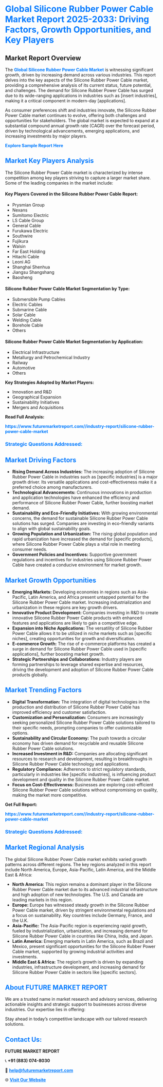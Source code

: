 <h1 style="color: #007BFF;">Global Silicone Rubber Power Cable Market Report 2025-2033: Driving Factors, Growth Opportunities, and Key Players</h1>

<section id="overview">
<h2>Market Report Overview</h2>
<p>The <a href="https://www.futuremarketreport.com//industry-report/silicone-rubber-power-cable-market" style="color: #007BFF; text-decoration: none;"><strong>Global Silicone Rubber Power Cable Market</strong></a> is witnessing significant growth, driven by increasing demand across various industries. This report delves into the key aspects of the Silicone Rubber Power Cable market, providing a comprehensive analysis of its current status, future potential, and challenges. The demand for Silicone Rubber Power Cable has surged due to its wide-ranging applications in industries such as [insert industries], making it a critical component in modern-day [applications].</p>
<p>As consumer preferences shift and industries innovate, the Silicone Rubber Power Cable market continues to evolve, offering both challenges and opportunities for stakeholders. The global market is expected to expand at a substantial compound annual growth rate (CAGR) over the forecast period, driven by technological advancements, emerging applications, and increasing investments by major players.</p>
</section>

<section id="overview">
<p><a href="https://www.futuremarketreport.com//request-sample/reportId=92079" style="color: #007BFF; text-decoration: none;"><strong>Explore Sample Report Here</strong></a></p>
</section>

<section id="key-players">
<h2 style="color: #007BFF;">Market Key Players Analysis</h2>
<p>The Silicone Rubber Power Cable market is characterized by intense competition among key players striving to capture a larger market share. Some of the leading companies in the market include:</p>
<h4>Key Players Covered in the Silicone Rubber Power Cable Report:</h4>
<ul><li>Prysmian Group</li><li>Nexans</li><li>Sumitomo Electric</li><li>LS Cable Group</li><li>General Cable</li><li>Furukawa Electric</li><li>Southwire</li><li>Fujikura</li><li>Walsin</li><li>Far East Holding</li><li>Hitachi Cable</li><li>Leoni AG</li><li>Shanghai Shenhua</li><li>Jiangsu Shangshang</li><li>Baosheng</li></ul>
<h4>Silicone Rubber Power Cable Market Segmentation by Type:</h4>
<ul><li>Submersible Pump Cables</li><li>Electric Cables</li><li>Submarine Cable</li><li>Solar Cable</li><li>Welding Cable</li><li>Borehole Cable</li><li>Others</li></ul>

<h4>Silicone Rubber Power Cable Market Segmentation by Application:</h4>
<ul><li>Electrical Infrastructure</li><li>Metallurgy and Petrochemical Industry</li><li>Railway</li><li>Automotive</li><li>Others</li></ul>
<p><strong>Key Strategies Adopted by Market Players:</strong></p>
<ul>
<li>Innovation and R&D</li>
<li>Geographical Expansion</li>
<li>Sustainability Initiatives</li>
<li>Mergers and Acquisitions</li>
</ul>
</section>

<section>
<p><strong>Read Full Analysis: </strong></p><a href="https://www.futuremarketreport.com//industry-report/silicone-rubber-power-cable-market" style="color: #007BFF; text-decoration: none;"><strong>https://www.futuremarketreport.com//industry-report/silicone-rubber-power-cable-market</strong></a>
<h3 style="color: #007BFF;">Strategic Questions Addressed:</h3>
</section>

<section id="driving-factors">
<h2 style="color: #007BFF;">Market Driving Factors</h2>
<ul>
<li><strong>Rising Demand Across Industries:</strong> The increasing adoption of Silicone Rubber Power Cable in industries such as [specific industries] is a major growth driver. Its versatile applications and cost-effectiveness make it a preferred choice among manufacturers.</li>
<li><strong>Technological Advancements:</strong> Continuous innovations in production and application technologies have enhanced the efficiency and performance of Silicone Rubber Power Cable, further boosting market demand.</li>
<li><strong>Sustainability and Eco-Friendly Initiatives:</strong> With growing environmental concerns, the demand for sustainable Silicone Rubber Power Cable solutions has surged. Companies are investing in eco-friendly variants to align with global sustainability goals.</li>
<li><strong>Growing Population and Urbanization:</strong> The rising global population and rapid urbanization have increased the demand for [specific products], where Silicone Rubber Power Cable plays a vital role in meeting consumer needs.</li>
<li><strong>Government Policies and Incentives:</strong> Supportive government regulations and incentives for industries using Silicone Rubber Power Cable have created a conducive environment for market growth.</li>
</ul>
</section>

<section id="growth-opportunities">
<h2 style="color: #007BFF;">Market Growth Opportunities</h2>
<ul>
<li><strong>Emerging Markets:</strong> Developing economies in regions such as Asia-Pacific, Latin America, and Africa present untapped potential for the Silicone Rubber Power Cable market. Increasing industrialization and urbanization in these regions are key growth drivers.</li>
<li><strong>Innovative Product Development:</strong> Companies investing in R&D to create innovative Silicone Rubber Power Cable products with enhanced features and applications are likely to gain a competitive edge.</li>
<li><strong>Expansion into Niche Applications:</strong> The versatility of Silicone Rubber Power Cable allows it to be utilized in niche markets such as [specific niches], creating opportunities for growth and diversification.</li>
<li><strong>E-commerce Growth:</strong> The rise of e-commerce platforms has created a surge in demand for Silicone Rubber Power Cable used in [specific applications], further boosting market growth.</li>
<li><strong>Strategic Partnerships and Collaborations:</strong> Industry players are forming partnerships to leverage shared expertise and resources, driving the development and adoption of Silicone Rubber Power Cable products globally.</li>
</ul>
</section>

<section id="trending-factors">
<h2 style="color: #007BFF;">Market Trending Factors</h2>
<ul>
<li><strong>Digital Transformation:</strong> The integration of digital technologies in the production and distribution of Silicone Rubber Power Cable has improved efficiency and customer satisfaction.</li>
<li><strong>Customization and Personalization:</strong> Consumers are increasingly seeking personalized Silicone Rubber Power Cable solutions tailored to their specific needs, prompting companies to offer customizable options.</li>
<li><strong>Sustainability and Circular Economy:</strong> The push towards a circular economy has driven demand for recyclable and reusable Silicone Rubber Power Cable solutions.</li>
<li><strong>Increased Investment in R&D:</strong> Companies are allocating significant resources to research and development, resulting in breakthroughs in Silicone Rubber Power Cable technology and applications.</li>
<li><strong>Regulatory Compliance:</strong> Adherence to strict regulatory standards, particularly in industries like [specific industries], is influencing product development and quality in the Silicone Rubber Power Cable market.</li>
<li><strong>Focus on Cost-Effectiveness:</strong> Businesses are exploring cost-efficient Silicone Rubber Power Cable solutions without compromising on quality, making the market more competitive.</li>
</ul>
</section>

<section>
<p><strong>Get Full Report: </strong></p><a href="https://www.futuremarketreport.com//industry-report/silicone-rubber-power-cable-market" style="color: #007BFF; text-decoration: none;"><strong>https://www.futuremarketreport.com//industry-report/silicone-rubber-power-cable-market</strong></a>
<h3 style="color: #007BFF;">Strategic Questions Addressed:</h3>
</section>


<section id="regional-analysis">
<h2 style="color: #007BFF;">Market Regional Analysis</h2>
<p>The global Silicone Rubber Power Cable market exhibits varied growth patterns across different regions. The key regions analyzed in this report include North America, Europe, Asia-Pacific, Latin America, and the Middle East & Africa:</p>
<ul>
<li><strong>North America:</strong> This region remains a dominant player in the Silicone Rubber Power Cable market due to its advanced industrial infrastructure and high adoption of new technologies. The U.S. and Canada are leading markets in this region.</li>
<li><strong>Europe:</strong> Europe has witnessed steady growth in the Silicone Rubber Power Cable market, driven by stringent environmental regulations and a focus on sustainability. Key countries include Germany, France, and the U.K.</li>
<li><strong>Asia-Pacific:</strong> The Asia-Pacific region is experiencing rapid growth, fueled by industrialization, urbanization, and increasing demand for Silicone Rubber Power Cable in countries like China, India, and Japan.</li>
<li><strong>Latin America:</strong> Emerging markets in Latin America, such as Brazil and Mexico, present significant opportunities for the Silicone Rubber Power Cable market, supported by growing industrial activities and investments.</li>
<li><strong>Middle East & Africa:</strong> The region’s growth is driven by expanding industries, infrastructure development, and increasing demand for Silicone Rubber Power Cable in sectors like [specific sectors].</li>
</ul>
</section>

<footer>
<h2 style="color: #007BFF;">About FUTURE MARKET REPORT</h2>
<p>We are a trusted name in market research and advisory services, delivering actionable insights and strategic support to businesses across diverse industries. Our expertise lies in offering:</p>

<p>Stay ahead in today’s competitive landscape with our tailored research solutions.</p>

<h2 style="color: #007BFF;">Contact Us:</h2>
<p><strong>FUTURE MARKET REPORT</strong></p>
<p>📞 <strong>+91 (883) 074-8030</strong></p>
<p>📧 <strong><a href="mailto:help@futuremarketreport.com" style="color: #007BFF;">help@futuremarketreport.com</a></strong></p>
<p>🌐 <strong><a href="https://www.futuremarketreport.com/" style="color: #007BFF;">Visit Our Website</a></strong></p>
</footer>